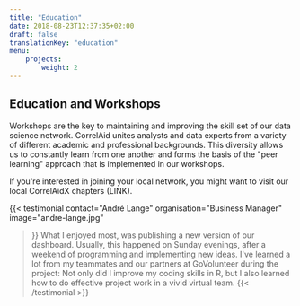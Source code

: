 ```yaml
---
title: "Education"
date: 2018-08-23T12:37:35+02:00
draft: false
translationKey: "education"
menu: 
    projects:
        weight: 2
---
```


## Education and Workshops

Workshops are the key to maintaining and improving the skill set of our data science network. CorrelAid unites analysts and data experts from a variety of different academic and professional backgrounds. This diversity allows us to constantly learn from one another and forms the basis of the "peer learning" approach that is implemented in our workshops. 

If you're interested in joining your local network, you might want to visit our local CorrelAidX chapters (LINK).

{{< testimonial 
    contact="André Lange"
    organisation="Business Manager"
    image="andre-lange.jpg"
>}}
    What I enjoyed most, was publishing a new version of our dashboard. Usually, this happened on Sunday evenings, after a weekend of programming and implementing new ideas. I've learned a lot from my teammates and our partners at GoVolunteer during the project: Not only did I improve my coding skills in R, but I also learned how to do effective project work in a vivid virtual team.
{{< /testimonial >}}
